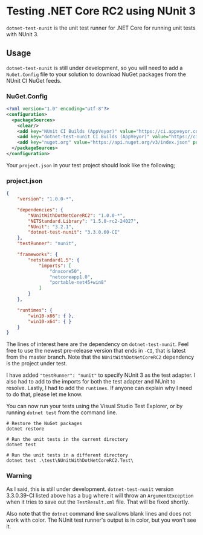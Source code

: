 # Testing .NET Core RC2 using NUnit 3

`dotnet-test-nunit` is the unit test runner for .NET Core for running
unit tests with NUnit 3.

## Usage 

`dotnet-test-nunit` is still under development, so you will need to
add a `NuGet.Config` file to your solution to download NuGet packages
from the NUnit CI NuGet feeds.

### NuGet.Config

```xml
<?xml version="1.0" encoding="utf-8"?>
<configuration>
  <packageSources>
    <clear/>
    <add key="NUnit CI Builds (AppVeyor)" value="https://ci.appveyor.com/nuget/nunit" />
    <add key="dotnet-test-nunit CI Builds (AppVeyor)" value="https://ci.appveyor.com/nuget/dotnet-test-nunit" />
    <add key="nuget.org" value="https://api.nuget.org/v3/index.json" protocolVersion="3" />
  </packageSources>
</configuration>
```

Your `project.json` in your test project should look like the following;

### project.json

```json
{
    "version": "1.0.0-*",

    "dependencies": {
        "NUnitWithDotNetCoreRC2": "1.0.0-*",
        "NETStandard.Library": "1.5.0-rc2-24027",
        "NUnit": "3.2.1",
        "dotnet-test-nunit": "3.3.0.60-CI"
    },
    "testRunner": "nunit",

    "frameworks": {
        "netstandard1.5": {
            "imports": [
                "dnxcore50",
                "netcoreapp1.0",
                "portable-net45+win8"
            ]
        }
    },

    "runtimes": {
        "win10-x86": { },
        "win10-x64": { }
    }
}
```

The lines of interest here are the dependency on `dotnet-test-nunit`. Feel free to use the newest
pre-release version that ends in `-CI`, that is latest from the master branch. Note that the 
`NUnitWithDotNetCoreRC2` dependency is the project under test.

I have added `"testRunner": "nunit"` to specify NUnit 3 as the test adapter. I also had to add to the
imports for both the test adapter and NUnit to resolve. Lastly, I had to add the `runtimes`. If anyone can
explain why I need to do that, please let me know.

You can now run your tests using the Visual Studio Test Explorer, or by running `dotnet test` from the command
line.

```
# Restore the NuGet packages
dotnet restore

# Run the unit tests in the current directory
dotnet test

# Run the unit tests in a different directory
dotnet test .\test\NUnitWithDotNetCoreRC2.Test\
```

### Warning

As I said, this is still under development. `dotnet-test-nunit` version 3.3.0.39-CI listed
above has a bug where it will throw an `ArgumentException` when it tries to save out the
`TestResult.xml` file. That will be fixed shortly.

Also note that the `dotnet` command line swallows blank lines and does not work with color.
The NUnit test runner's output is in color, but you won't see it.